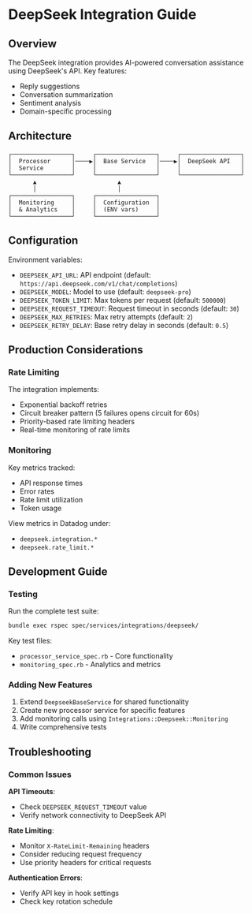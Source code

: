 # DeepSeek Integration Guide

## Overview
The DeepSeek integration provides AI-powered conversation assistance using DeepSeek's API. Key features:
- Reply suggestions
- Conversation summarization
- Sentiment analysis
- Domain-specific processing

## Architecture
```
┌─────────────────┐     ┌─────────────────┐     ┌─────────────────┐
│  Processor      │────▶│  Base Service   │────▶│  DeepSeek API   │
│  Service        │     │                 │     │                 │
└─────────────────┘     └─────────────────┘     └─────────────────┘
       ▲                       ▲
       │                       │
┌─────────────────┐     ┌─────────────────┐
│  Monitoring     │     │  Configuration  │
│  & Analytics    │     │  (ENV vars)     │
└─────────────────┘     └─────────────────┘
```

## Configuration
Environment variables:
- `DEEPSEEK_API_URL`: API endpoint (default: `https://api.deepseek.com/v1/chat/completions`)
- `DEEPSEEK_MODEL`: Model to use (default: `deepseek-pro`)
- `DEEPSEEK_TOKEN_LIMIT`: Max tokens per request (default: `500000`)
- `DEEPSEEK_REQUEST_TIMEOUT`: Request timeout in seconds (default: `30`)
- `DEEPSEEK_MAX_RETRIES`: Max retry attempts (default: `2`)
- `DEEPSEEK_RETRY_DELAY`: Base retry delay in seconds (default: `0.5`)

## Production Considerations

### Rate Limiting
The integration implements:
- Exponential backoff retries
- Circuit breaker pattern (5 failures opens circuit for 60s)
- Priority-based rate limiting headers
- Real-time monitoring of rate limits

### Monitoring
Key metrics tracked:
- API response times
- Error rates
- Rate limit utilization
- Token usage

View metrics in Datadog under:
- `deepseek.integration.*`
- `deepseek.rate_limit.*`

## Development Guide

### Testing
Run the complete test suite:
```bash
bundle exec rspec spec/services/integrations/deepseek/
```

Key test files:
- `processor_service_spec.rb` - Core functionality
- `monitoring_spec.rb` - Analytics and metrics

### Adding New Features
1. Extend `DeepseekBaseService` for shared functionality
2. Create new processor service for specific features
3. Add monitoring calls using `Integrations::Deepseek::Monitoring`
4. Write comprehensive tests

## Troubleshooting

### Common Issues
**API Timeouts**:
- Check `DEEPSEEK_REQUEST_TIMEOUT` value
- Verify network connectivity to DeepSeek API

**Rate Limiting**:
- Monitor `X-RateLimit-Remaining` headers
- Consider reducing request frequency
- Use priority headers for critical requests

**Authentication Errors**:
- Verify API key in hook settings
- Check key rotation schedule